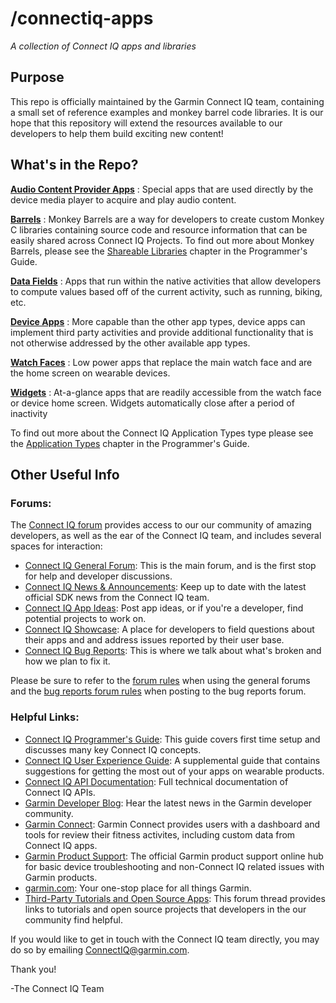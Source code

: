 # /connectiq-apps
_A collection of Connect IQ apps and libraries_

## Purpose
This repo is officially maintained by the Garmin Connect IQ team, containing a small set of reference examples and monkey barrel code libraries. It is our hope that this repository will extend the resources available to our developers to help them build exciting new content!

## What's in the Repo?
**[Audio Content Provider Apps](https://github.com/garmin/connectiq-apps/tree/master/audio-provider)**
: Special apps that are used directly by the device media player to acquire and play audio content.

**[Barrels](https://github.com/garmin/connectiq-apps/tree/master/barrels)**
:   Monkey Barrels are a way for developers to create custom Monkey C libraries containing source code and resource information that can be easily shared across Connect IQ Projects. To find out more about Monkey Barrels, please see the <a href="https://developer.garmin.com/connect-iq/programmers-guide/shareable-libraries/">Shareable Libraries</a> chapter in the Programmer's Guide.

**[Data Fields](https://github.com/garmin/connectiq-apps/tree/master/datafields)**
:   Apps that run within the native activities that allow developers to compute values based off of the current activity, such as running, biking, etc.

**[Device Apps](https://github.com/garmin/connectiq-apps/tree/master/device-apps)**
:    More capable than the other app types, device apps can implement third party activities and provide additional functionality that is not otherwise addressed by the other available app types.

**[Watch Faces](https://github.com/garmin/connectiq-apps/tree/master/watchfaces)**
:   Low power apps that replace the main watch face and are the home screen on wearable devices.

**[Widgets](https://github.com/garmin/connectiq-apps/tree/master/widgets)**
:   At-a-glance apps that are readily accessible from the watch face or device home screen. Widgets automatically close after a period of inactivity

To find out more about the Connect IQ Application Types type please see the <a href="https://developer.garmin.com/connect-iq/programmers-guide/application-types/">Application Types</a> chapter in the Programmer's Guide.

## Other Useful Info

### Forums:
The [Connect IQ forum] provides access to our our community of amazing developers, as well as the ear of the Connect IQ team, and includes several spaces for interaction:

* [Connect IQ General Forum][Connect IQ Forum]: This is the main forum, and is the first stop for help and developer discussions.
* [Connect IQ News & Announcements]: Keep up to date with the latest official SDK news from the Connect IQ team.
* [Connect IQ App Ideas]: Post app ideas, or if you're a developer, find potential projects to work on.
* [Connect IQ Showcase]: A place for developers to field questions about their apps and and address issues reported by their user base.
* [Connect IQ Bug Reports]: This is where we talk about what's broken and how we plan to fix it.

Please be sure to refer to the <a href="https://forums.garmin.com/forum/developers/connect-iq/1265032-forum-rules">forum rules</a> when using the general forums and the <a href="https://forums.garmin.com/forum/developers/connect-iq/connect-iq-bug-reports/147455-bug-reports-forum-rules">bug reports forum rules</a> when posting to the bug reports forum.

### Helpful Links:
* [Connect IQ Programmer's Guide]: This guide covers first time setup and discusses many key Connect IQ concepts.
* [Connect IQ User Experience Guide]: A supplemental guide that contains suggestions for getting the most out of your apps on wearable products.
* [Connect IQ API Documentation]: Full technical documentation of Connect IQ APIs.
* [Garmin Developer Blog]: Hear the latest news in the Garmin developer community.
* [Garmin Connect]: Garmin Connect provides users with a dashboard and tools for review their fitness activites, including custom data from Connect IQ apps.
* [Garmin Product Support]: The official Garmin product support online hub for basic device troubleshooting and non-Connect IQ related issues with Garmin products.
* [garmin.com]: Your one-stop place for all things Garmin.
* [Third-Party Tutorials and Open Source Apps]: This forum thread provides links to tutorials and open source projects that developers in the our community find helpful.

If you would like to get in touch with the Connect IQ team directly, you may do so by emailing <a href="mailto:ConnectIQ@garmin.com?subject=GitHub%20Contact:" target="_top">ConnectIQ@garmin.com</a>.

Thank you!

-The Connect IQ Team

[Connect IQ Forum]: https://forums.garmin.com/forum/developers/connect-iq
[Connect IQ News & Announcements]: https://forums.garmin.com/forum/developers/connect-iq/connect-iq-news-announcements
[Connect IQ App Ideas]: https://forums.garmin.com/forum/developers/connect-iq/connect-iq-app-ideas
[Connect IQ Showcase]: https://forums.garmin.com/forum/developers/connect-iq/connect-iq-showcase
[Connect IQ Bug Reports]: https://forums.garmin.com/forum/developers/connect-iq/connect-iq-bug-reports
[Connect IQ Programmer's Guide]: https://developer.garmin.com/connect-iq/programmers-guide/
[Connect IQ User Experience Guide]: https://developer.garmin.com/connect-iq/user-experience-guide/
[Connect IQ API Documentation]: https://developer.garmin.com/connect-iq/api-docs/
[Garmin Developer Blog]: https://developer.garmin.com/blog
[Garmin Connect]: https://connect.garmin.com
[Garmin Product Support]: https://support.garmin.com/
[garmin.com]: https://www.garmin.com/
[Third-Party Tutorials and Open Source Apps]: https://forums.garmin.com/forum/developers/connect-iq/154074-overview-of-connect-iq-apps-accompanied-with-source-code
